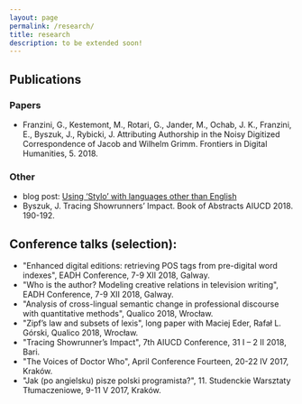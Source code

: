 ```yaml
---
layout: page
permalink: /research/
title: research
description: to be extended soon!
---
```

## Publications
### Papers
* Franzini, G., Kestemont, M., Rotari, G., Jander, M., Ochab, J. K., Franzini, E., Byszuk, J., Rybicki, J. Attributing Authorship in the Noisy Digitized Correspondence of Jacob and Wilhelm Grimm. Frontiers in Digital Humanities, 5. 2018.
  
### Other
* blog post: [Using ‘Stylo’ with languages other than English](https://computationalstylistics.github.io/blog/stylo_and_languages/)  
* Byszuk, J. Tracing Showrunners’ Impact. Book of Abstracts AIUCD 2018. 190-192.

## Conference talks (selection):
* "Enhanced digital editions: retrieving POS tags from pre-digital word indexes", EADH Conference, 7-9 XII 2018, Galway.
* "Who is the author? Modeling creative relations in television writing", EADH Conference, 7-9 XII 2018, Galway.
* "Analysis of cross-lingual semantic change in professional discourse with quantitative methods", Qualico 2018, Wrocław.
* "Zipf’s law and subsets of lexis", long paper with Maciej Eder, Rafał L. Górski, Qualico 2018, Wrocław.
* "Tracing Showrunner’s Impact", 7th AIUCD Conference, 31 I – 2 II 2018, Bari.
* "The Voices of Doctor Who", April Conference Fourteen, 20-22 IV 2017, Kraków.
* "Jak (po angielsku) pisze polski programista?", 11. Studenckie Warsztaty Tłumaczeniowe, 9-11 V 2017, Kraków.
